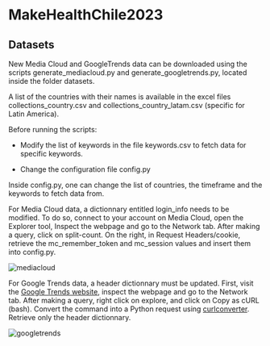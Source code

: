 # MakeHealthChile2023

## Datasets

New Media Cloud and GoogleTrends data can be downloaded using the scripts generate_mediacloud.py and generate_googletrends.py, located inside the folder datasets.

A list of the countries with their names is available in the excel files collections_country.csv and collections_country_latam.csv (specific for Latin America).

Before running the scripts:

- Modify the list of keywords in the file keywords.csv to fetch data for specific keywords.

- Change the configuration file config.py

Inside config.py, one can change the list of countries, the timeframe and the keywords to fetch data from.

For Media Cloud data, a dictionnary entitled login_info needs to be modified. To do so, connect to your account on Media Cloud, open the Explorer tool, Inspect the webpage and go to the Network tab. After making a query, click on split-count. On the right, in Request Headers/cookie, retrieve the mc_remember_token and mc_session values and insert them into config.py.

![mediacloud](https://raw.githubusercontent.com/covasquezv/MakeHealthChile2023/master/images/mediacloud.png)

For Google Trends data, a header dictionnary must be updated. First, visit the [Google Trends website](https://trends.google.com/trends/?geo=US), inspect the webpage and go to the Network tab. After making a query, right click on explore, and click on Copy as cURL (bash). Convert the command into a Python request using [curlconverter](https://curlconverter.com/). Retrieve only the header dictionnary.

![googletrends](https://raw.githubusercontent.com/covasquezv/MakeHealthChile2023/master/images/ggtrends.png)
